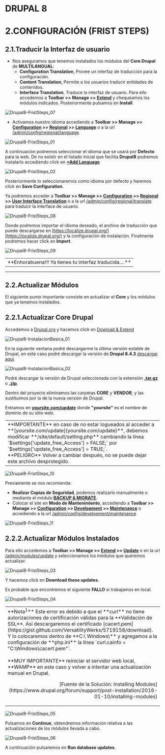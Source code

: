 DRUPAL 8
========

2.CONFIGURACIÓN (FRIST STEPS)
=============================

2.1.Traducir la Interfaz de usuario
-----------------------------------

* Nos aseguramos que tenemos instalados los módulos del **Core Drupal** de **MULTILANGUAL**:
    * **Configuration Translation**, Provee un interfaz de traducción para la configuración.
    * **Content Translation**, Permite a los usuarios traducir entidades de contenidos.
    * **Interface Translation**, Traduce la interfaz de usuario.
Para ello accedemos a **Toolbar >> Manage >> [Extend](/admin/modules)** y chequeamos los módulos indicados. Posteriormente pulsamos en **Install**.

![Drupal8-FristSteps_07](../capture/Drupal8-FristSteps_07.jpg)

* Activamos nuestro idioma accediendo a **Toolbar >> Manage >> [Configuration](/admin/config) >> [Regional](/admin/config/regional) >> [Language](/admin/config/regional/language)** o a la url [/admin/config/regional/language](/admin/config/regional/language).

![Drupal8-FristSteps_01](../capture/Drupal8-FristSteps_01.jpg)

A continuación podremos seleccionar el idioma que se usará por **Defecto** para la web. De no existir en el listado inicial que facilita **Drupal8** podremos instalarlo accediendo click en **[+Add Language](/admin/config/regional/language/add)**

![Drupal8-FristSteps_02](../capture/Drupal8-FristSteps_02.jpg)

Posteriormente lo seleccionaremos como idioma por defecto y haremos click en **Save Configuration**.

Ya podremos acceder a **Toolbar >> Manage >> [Configuration](/admin/config) >> [Regional](/admin/config/regional) >> [User Interface Translation](/admin/config/regional/translate)** o a la url [/admin/config/regional/translate](/admin/config/regional/translate) para traducir la interface de usuario.

![Drupal8-FristSteps_08](../capture/Drupal8-FristSteps_08.jpg)

Donde podremos importar el idioma deseado, el archivo de traducción que puede descargarse en [https://localize.drupal.org/](https://localize.drupal.org/) y la configuración de instalación. Finalmente podremos hacer click en **Import**.

![Drupal8-FristSteps_09](../capture/Drupal8-FristSteps_09.jpg)

<table style="width:100%;">
  <tr>
    <td>
      **Enhorabuena!!! Ya tienes tu interfaz traducida....**
    </td>
  </tr>
</table>

--------------------------------------------------------------------

2.2.Actualizar Módulos
----------------------

El siguiente punto importante consiste en actualizar el **Core** y los módulos que ya tenemos instalados.

2.2.1.Actualizar **Core Drupal**
--------------------------------

Accedemos a [Drupal.org](https://www.drupal.org/) y hacemos click en [Dowload & Extend](https://www.drupal.org/download)

![Drupal8-InstalacionBasica_01](../capture/Drupal8-InstalacionBasica_01.jpg)

En la siguiente ventana podré descargarme la última versión estable de Drupal, en este caso podré descargar la versión de **Drupal 8.4.3** [descargar aquí](https://www.drupal.org/project/drupal/releases/8.4.3).

![Drupal8-InstalacionBasica_02](../capture/Drupal8-InstalacionBasica_02.jpg)

Podré descargar la versión de Drupal seleccionada con la extensión **[.tar.gz](https://ftp.drupal.org/files/projects/drupal-8.4.3.tar.gz)** o **[.zip](https://ftp.drupal.org/files/projects/drupal-8.4.3.zip)**.

Dentro del proyecto eliminamos las carpetas **CORE** y **VENDOR**, y las sustituimos por la de la nueva versión de Drupal.

Entramos en **[yoursite.com/update](yoursite.com/update)** donde **"yoursite"** es el nombre de dominio de su sitio web.

<table>
  <tr>
    <td>
      **IMPORTANTE** en caso de no estar logueados al acceder a **[yoursite.com/update](yoursite.com/update)**, debemos modificar **/site/default/setting.php** cambiando la línea `$settings['update_free_Access'] = FALSE;` por `$settings['update_free_Access'] = TRUE;`.
      <br>
      **PELIGRO** Volver a cambiar después, no se puede dejar este archivo desprotegido.
    </td>
  </tr>
</table>

![Drupal8-FristSteps_10](../capture/Drupal8-FristSteps_10.jpg)

Previamente se nos recomienda:
* **Realizar Copias de Seguridad**, podemos realizarlo manualmente o mediante el módulo **[BACKUP & MIGRATE](https://www.drupal.org/project/backup_migrate)**.
* Colocar el site en **Modo de Mantenimiento**, accediendo a **Toolbar >> Manage >> [Configuration](/admin/config) >> [Development](/admin/config/development) >> [Maintenance](/admin/config/development/maintenance)** o accediendo a la url [/admin/config/development/maintenance](/admin/config/development/maintenance)

![Drupal8-FristSteps_11](../capture/Drupal8-FristSteps_11.jpg)

2.2.2.Actualizar **Módulos Instalados**
---------------------------------------

Para ello accedemos a **Toolbar >> Manage >> [Extend](/admin/modules) >> [Update](/admin/modules/update)** o en la url [/admin/modules/update](/admin/modules/update) y seleccionamos los módulos que queremos actualizar.

![Drupal8-FristSteps_03](../capture/Drupal8-FristSteps_03.jpg)

Y hacemos click en **Download these updates**.

Es probable que encontremos el siguiente **FALLO** si trabajamos en local.

![Drupal8-FristSteps_04](../capture/Drupal8-FristSteps_04.jpg)

<table><tr><td>
**Nota<sup>1</sup>** Este error es debido a que el **curl** no tiene autorizaciones de certificación válidas para la **Validación de SSL**. Así descargaremos el certificado  [cacert.pem](https://gist.github.com/VersatilityWerks/5719158/download). Y lo colocaremos dentro de **C:\ Windows\** y agregamos a la configuración de **php.ini** la línea `curl.cainfo = "C:\Windows\cacert.pem"`.
<br><br>
**MUY IMPORTANTE** reiniciar el servidor web local, **WAMP** en este caso y volver a intentar una actualización manual en Drupal.
<br>
<p style="text-align:right;">[Fuente de la Solución: Installing Modules](https://www.drupal.org/forum/support/post-installation/2016-01-10/installing-modules)</p>
</td></tr></table>

![Drupal8-FristSteps_05](../capture/Drupal8-FristSteps_05.jpg)

Pulsamos en **Continue**, obtendremos información relativa a las actualizaciones de los módulos llevada a cabo.

![Drupal8-FristSteps_06](../capture/Drupal8-FristSteps_06.jpg)

A continuación pulsaremos en **Run database updates**.

